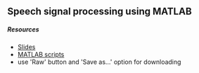 Speech signal processing using MATLAB
-------------------------------------

##### Resources

- [Slides](slides.pdf)
- [MATLAB scripts](matlab)
- use 'Raw' button and 'Save as...' option for downloading

